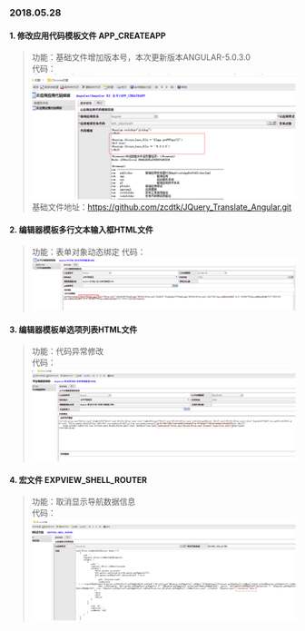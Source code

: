### 2018.05.28 <br/>

#### 1. 修改应用代码模板文件 APP_CREATEAPP <br/>

>功能：基础文件增加版本号，本次更新版本ANGULAR-5.0.3.0  <br/>
>代码：![Alt text](https://github.com/zcdtk/IBizsysTemplateChangeLog/blob/master/angularchangelog/2018.05.28-2018.05.28/img/createpp.png) <br/>
>基础文件地址：https://github.com/zcdtk/JQuery_Translate_Angular.git<br/>

#### 2. 编辑器模板多行文本输入框HTML文件

>功能：表单对象动态绑定
>代码：![Alt text](https://github.com/zcdtk/IBizsysTemplateChangeLog/blob/master/angularchangelog/2018.05.28-2018.05.28/img/textarea.png) <br/>

#### 3. 编辑器模板单选项列表HTML文件

>功能：代码异常修改 <br/>
>代码：![Alt text](https://github.com/zcdtk/IBizsysTemplateChangeLog/blob/master/angularchangelog/2018.05.28-2018.05.28/img/radiogroup.png) <br/>


#### 4. 宏文件 EXPVIEW_SHELL_ROUTER

>功能：取消显示导航数据信息 <br/>
>代码：![Alt text](https://github.com/zcdtk/IBizsysTemplateChangeLog/blob/master/angularchangelog/2018.05.28-2018.05.28/img/expshellrouter.png) <br/>
